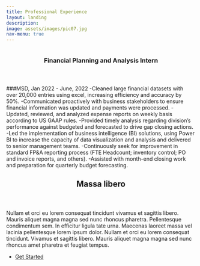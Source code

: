 ```yaml
---
title: Professional Experience
layout: landing
description: 
image: assets/images/pic07.jpg
nav-menu: true
---
```


<!-- Main -->
<div id="main">


<!-- Two -->
<section id="two" class="spotlights">
	<section>
		<a href="generic.html" class="image">
			<img src="{% link assets/images/pic08.jpg %}" alt="" data-position="center center" />
		</a>
		<div class="content">
			<div class="inner">
				<header class="major">
					<h3>Financial Planning and Analysis Intern</h3>
				</header> 
###MSD, Jan 2022 - June, 2022
-Cleaned large financial datasets with over 20,000 entries using excel, increasing efficiency and accuracy by 50%. 
-Communicated proactively with business stakeholders to ensure financial information was updated and payments were processed.
-Updated, reviewed, and analyzed expense reports on weekly basis according to US GAAP rules.
-Provided timely analysis regarding division’s performance against budgeted and forecasted to drive gap closing actions.
-Led the implementation of business intelligence (BI) solutions, using Power BI to increase the capacity of data visualization and analysis and delivered to senior management teams.
-Continuously seek for improvement in standard FP&A reporting process (FTE Headcount; inventory control; PO and invoice reports, and others).
-Assisted with month-end closing work and preparation for quarterly budget forecasting.
	</ul>
	</div>
</section>

</div>

<!-- Three -->
<section id="three">
	<div class="inner">
		<header class="major">
			<h2>Massa libero</h2>
		</header>
		<p>Nullam et orci eu lorem consequat tincidunt vivamus et sagittis libero. Mauris aliquet magna magna sed nunc rhoncus pharetra. Pellentesque condimentum sem. In efficitur ligula tate urna. Maecenas laoreet massa vel lacinia pellentesque lorem ipsum dolor. Nullam et orci eu lorem consequat tincidunt. Vivamus et sagittis libero. Mauris aliquet magna magna sed nunc rhoncus amet pharetra et feugiat tempus.</p>
		<ul class="actions">
			<li><a href="generic.html" class="button next">Get Started</a></li>
		</ul>
	</div>
</section>

</div>
